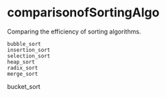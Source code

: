 # comparisonofSortingAlgo
Comparing the efficiency of sorting algorithms. 

	bubble_sort
	insertion_sort
	selection_sort
	heap_sort
	radix_sort	
	merge_sort
  bucket_sort

